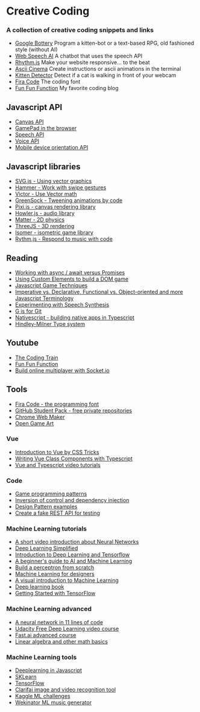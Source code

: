 # Creative Coding

### A collection of creative coding snippets and links

- [Google Bottery](https://github.com/google/bottery) Program a kitten-bot or a text-based RPG, old fashioned style (without AI)
- [Web Speech AI](https://github.com/girliemac/web-speech-ai) A chatbot that uses the speech API
- [Rhythm.js](https://okazari.github.io/Rythm.js/) Make your website responsive... to the beat
- [Ascii Cinema](https://asciinema.org/browse/featured) Create instructions or ascii animations in the terminal
- [Kitten Detector](https://github.com/girliemac/RPi-KittyCam) Detect if a cat is walking in front of your webcam
- [Fira Code](https://github.com/tonsky/FiraCode/wiki) The coding font
- [Fun Fun Function](https://www.youtube.com/channel/UCO1cgjhGzsSYb1rsB4bFe4Q/featured) My favorite coding blog

## Javascript API

- [Canvas API](https://developer.mozilla.org/en-US/docs/Web/API/Canvas_API)
- [GamePad in the browser](https://developer.mozilla.org/en-US/docs/Web/API/Gamepad_API/Using_the_Gamepad_API)
- [Speech API](http://mdn.github.io/web-speech-api/speech-color-changer/)
- [Voice API](https://github.com/mdn/web-speech-api/tree/master/speech-color-changer)
- [Mobile device orientation API](https://developer.mozilla.org/en-US/docs/Web/API/Detecting_device_orientation)

## Javascript libraries

- [SVG.js - Using vector graphics](http://svgjs.com)
- [Hammer - Work with swipe gestures](http://hammerjs.github.io)
- [Victor - Use Vector math](http://victorjs.org)
- [GreenSock - Tweening animations by code](https://greensock.com/)
- [Pixi.js - canvas rendering library](http://www.pixijs.com)
- [Howler.js - audio library](https://howlerjs.com)
- [Matter - 2D physics](http://brm.io/matter-js/)
- [ThreeJS - 3D rendering](https://threejs.org)
- [Isomer - isometric game library](http://jdan.github.io/isomer/)
- [Rythm.js - Respond to music with code](https://t.co/5Rz2i4yAcx)

## Reading

- [Working with async / await versus Promises](https://hackernoon.com/6-reasons-why-javascripts-async-await-blows-promises-away-tutorial-c7ec10518dd9)
- [Using Custom Elements to build a DOM game](https://dev.to/eerk/inventing-your-own-html-elements-to-build-a-dom-game)
- [Javascript Game Techniques](https://developer.mozilla.org/en-US/docs/Games)
- [Imperative vs. Declarative, Functional vs. Object-oriented and more Javascript Terminology](https://medium.freecodecamp.com/programming-mental-models-47ccc65eb334)
- [Experimenting with Speech Synthesis](https://www.smashingmagazine.com/2017/02/experimenting-with-speechsynthesis/)
- [G is for Git](https://dev.to/sroy8091/g-for-git)
- [Nativescript - building native apps in Typescript](https://www.nativescript.org)
- [Hindley-Milner Type system](https://en.wikipedia.org/wiki/Hindley–Milner_type_system)

## Youtube

- [The Coding Train](https://www.youtube.com/user/shiffman)
- [Fun Fun Function](https://www.youtube.com/channel/UCO1cgjhGzsSYb1rsB4bFe4Q/)
- [Build online multiplayer with Socket.io](http://youtu.be/JljMBn69fZM)

## Tools

- [Fira Code - the programming font](https://github.com/tonsky/FiraCode)
- [GitHub Student Pack - free private repositories](https://education.github.com/pack)
- [Chrome Web Maker](https://chrome.google.com/webstore/detail/web-maker/lkfkkhfhhdkiemehlpkgjeojomhpccnh?hl=en)
- [Open Game Art](https://opengameart.org)

### Vue

- [Introduction to Vue by CSS Tricks](https://css-tricks.com/intro-to-vue-1-rendering-directives-events/)
- [Writing Vue Class Components with Typescript](https://alligator.io/vuejs/typescript-class-components/)
- [Vue and Typescript video tutorials](https://egghead.io/courses/use-typescript-to-develop-vue-js-web-applications)

### Code

- [Game programming patterns](http://gameprogrammingpatterns.com/contents.html)
- [Inversion of control and dependency injection](https://dev.to/samueleresca/inversion-of-control-and-dependency-injection-in-typescript)
- [Design Pattern examples](https://henricodesjava.blog)
- [Create a fake REST API for testing](https://github.com/typicode/json-server)

### Machine Learning tutorials

- [A short video introduction about Neural Networks](https://dev.to/thepracticaldev/introduction-to-neural-networks)
- [Deep Learning Simplified](https://www.youtube.com/playlist?list=PLjJh1vlSEYgvGod9wWiydumYl8hOXixNu)
- [Introduction to Deep Learning and Tensorflow](https://pythonprogramming.net/tensorflow-introduction-machine-learning-tutorial/)
- [A beginner's guide to AI and Machine Learning](https://medium.com/machine-learning-for-humans/why-machine-learning-matters-6164faf1df12)
- [Build a perceptron from scratch](https://medium.com/@ismailghallou/build-your-perceptron-neural-net-from-scratch-e12b7be9d1ef)
- [Machine Learning for designers](http://www.oreilly.com/design/free/machine-learning-for-designers.csp)
- [A visual introduction to Machine Learning](http://www.r2d3.us/visual-intro-to-machine-learning-part-1/)
- [Deep learning book](http://www.deeplearningbook.org)
- [Getting Started with TensorFlow](https://www.tensorflow.org/get_started/get_started)

### Machine Learning advanced

- [A neural network in 11 lines of code](http://iamtrask.github.io/2015/07/12/basic-python-network/)
- [Udacity Free Deep Learning video course](https://www.udacity.com/course/deep-learning--ud730)
- [Fast.ai advanced course](http://www.fast.ai)
- [Linear algebra and other math basics](http://www.mathscoop.com/calculus/derivatives/derivative-by-definition.php)

### Machine Learning tools

- [Deeplearning in Javascript](https://deeplearnjs.org)
- [SKLearn](http://scikit-learn.org/stable/)
- [TensorFlow](https://www.tensorflow.org)
- [Clarifai image and video recognition tool](https://clarifai.com/developer/)
- [Kaggle ML challenges](https://www.kaggle.com)
- [Wekinator ML music generator](http://www.wekinator.org)


